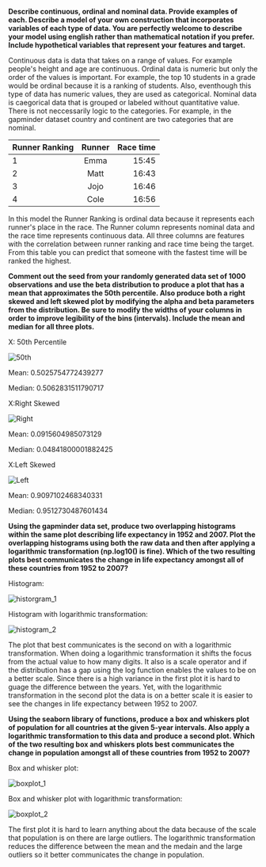 **Describe continuous, ordinal and nominal data. Provide examples of each. Describe a model of your own construction that incorporates variables of each type of data. You are perfectly welcome to describe your model using english rather than mathematical notation if you prefer. Include hypothetical variables that represent your features and target.**

Continuous data is data that takes on a range of values. For example people's height and age are continuous. Ordinal data is numeric but only the order of the values is important. For example, the top 10 students in a grade would be ordinal because it is a ranking of students. Also, eventhough this type of data has numeric values, they are used as categorical. Nominal data is caegorical data that is grouped or labeled without quantitative value. There is not neccessarily logic to the categories. For example, in the gapminder dataset country and continent are two categories that are nominal.

|  Runner Ranking  | Runner        | Race time  | 
| ---------------- |:-------------:| ----------:|
| 1                | Emma          | 15:45      | 
| 2                | Matt          | 16:43      |
| 3                | Jojo          | 16:46      |
| 4                | Cole          | 16:56      | 

In this model the Runner Ranking is ordinal data because it represents each runner's place in the race. The Runner column represents nominal data and the race time represents continuous data. All three columns are features with the correlation between runner ranking and race time being the target. From this table you can predict that someone with the fastest time will be ranked the highest.

**Comment out the seed from your randomly generated data set of 1000 observations and use the beta distribution to produce a plot that has a mean that approximates the 50th percentile. Also produce both a right skewed and left skewed plot by modifying the alpha and beta parameters from the distribution. Be sure to modify the widths of your columns in order to improve legibility of the bins (intervals). Include the mean and median for all three plots.**

X: 50th Percentile

![50th](histogram_1.png)

Mean: 0.5025754772439277

Median: 0.5062831511790717

X:Right Skewed

![Right](Right_Skewed.png)

Mean: 0.0915604985073129

Median: 0.04841800001882425

X:Left Skewed

![Left](Left_Skewed.png)

Mean: 0.9097102468340331

Median: 0.9512730487601434

**Using the gapminder data set, produce two overlapping histograms within the same plot describing life expectancy in 1952 and 2007. Plot the overlapping histograms using both the raw data and then after applying a logarithmic transformation (np.log10() is fine). Which of the two resulting plots best communicates the change in life expectancy amongst all of these countries from 1952 to 2007?**

Histogram:

![historgram_1](histogram_2.png)

Histogram with logarithmic transformation:

![histogram_2](Log_1.png)

The plot that best communicates is the second on with a logarithmic transformation. When doing a logarithmic transformation it shifts the focus from the actual value to how many digits. It also is a scale operator and if the distribution has a gap using the log function enables the values to be on a better scale. Since there is a high variance in the first plot it is hard to guage the difference between the years. Yet, with the logarithmic transformation in the second plot the data is on a better scale it is easier to see the changes in life expectancy between 1952 to 2007. 


**Using the seaborn library of functions, produce a box and whiskers plot of population for all countries at the given 5-year intervals. Also apply a logarithmic transformation to this data and produce a second plot. Which of the two resulting box and whiskers plots best communicates the change in population amongst all of these countries from 1952 to 2007?**

Box and whisker plot: 

![boxplot_1](boxplot.png)

Box and whisker plot with logarithmic transformation:

![boxplot_2](Log_boxplot.png)

The first plot it is hard to learn anything about the data because of the scale that population is on there are large outliers. The logarithmic transformation reduces the difference between the mean and the medain and the large outliers so it better communicates the change in population. 
